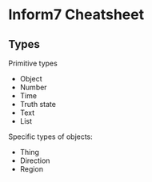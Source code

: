 # Inform7 Cheatsheet

## Types

Primitive types

-   Object
-   Number
-   Time
-   Truth state
-   Text
-   List

Specific types of objects:

-   Thing
-   Direction
-   Region
